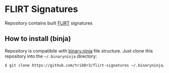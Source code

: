 # FLIRT Signatures
Repository contains built [FLIRT](https://www.hex-rays.com/products/ida/tech/flirt/) signatures

## How to install (binja)
Repository is compatibile with  [binary.ninja](https://binary.ninja) file structure. Just clone this repository into the `~/.binaryninja` directory:

```bash
$ git clone https://github.com/trib0r3/flirt-signatures ~/.binaryninja/signatures
```
